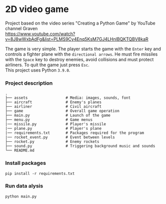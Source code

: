 # 2D video game 
Project based on the video series "Creating a Python Game" by YouTube channel Graven  
https://www.youtube.com/watch?v=8J8wWxbAdFg&list=PLMS9Cy4Enq5KsM7GJ4LHnlBQKTQBV8kaR

The game is very simple. The player starts the game with the `Enter` key and controls a fighter plane with the `directional arrows`. He must fire missiles with the `Space` key to destroy enemies, avoid collisions and must protect airliners. To quit the game just press `Esc`.  
This project uses Python `3.9.0`.

### Project description

    .
    ├── assets                 # Media: images, sounds, font
    ├── aircraft               # Enemy's planes
    ├── airliner               # Civil aircraft
    ├── game                   # Overall game operation
    ├── main.py                # Launch of the game
    ├── menu.py                # Game menus
    |── missile.py             # Player's missile
    |── plane.py               # Player's plane
    |── requirements.txt       # Packages required for the program
    |── rocket_event.py        # Event between levels
    ├── rocket.py              # Enemy rockets 
    ├── sound.py               # Triggering background music and sounds
    └── README.md


### Install packages 
```
pip install -r requirements.txt 
```
### Run data alysis 
```
python main.py
```

